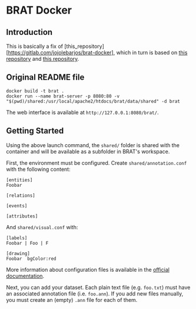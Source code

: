 
# BRAT Docker

## Introduction
This is basically a fix of [this_repository][https://gitlab.com/jojolebarjos/brat-docker], which in turn is based on [this repository](https://github.com/ddevaraj/docker-brat) and [this repository](https://github.com/cassj/brat-docker).

## Original README file 

```
docker build -t brat .
docker run --name brat-server -p 8080:80 -v "$(pwd)/shared:/usr/local/apache2/htdocs/brat/data/shared" -d brat
```

The web interface is available at `http://127.0.0.1:8080/brat/`.

## Getting Started

Using the above launch command, the `shared/` folder is shared with the container and will be available as a subfolder in BRAT's workspace.

First, the environment must be configured. Create `shared/annotation.conf` with the following content:

```
[entities]	 
Foobar
 
[relations]

[events]

[attributes]

```

And `shared/visual.conf` with:

```
[labels]
Foobar | Foo | F

[drawing]
Foobar	bgColor:red

```

More information about configuration files is available in the [official documentation](https://brat.nlplab.org/configuration.html).

Next, you can add your dataset. Each plain text file (e.g. `foo.txt`) must have an associated annotation file (i.e. `foo.ann`). If you add new files manually, you must create an (empty) `.ann` file for each of them.
